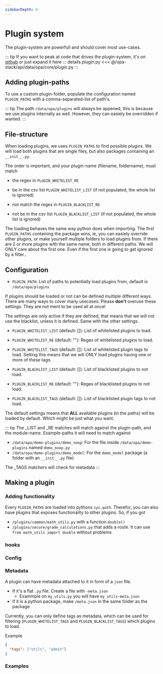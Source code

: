 ```yaml
---
sidebarDepth: 4
---
```


# Plugin system

The plugin-system are powerfull and should cover most use-cases.

::: tip
If you want to peak at code that drives the plugin-system, it's on [github](https://github.com/opa-stack/opa-stack/blob/master/api/data/opa/core/plugin.py) or just expand it here
::: details plugin.py
<<< @/opa-stack/api/data/opa/core/plugin.py
:::

## Adding plugin-paths

To use a custom plugin-folder, populate the configuration named `PLUGIN_PATHS` with a comma-separated-list of path's.

::: tip
The path `/data/opa/plugins` will always be appened, this is because we use plugins internally as well. However, they can easiely be overridden if wanted.
:::

## File-structure

When loading plugins, we uses `PLUGIN_PATHS` to find possible plugins. We will load both plugins that are single files, but also packages containing an `__init__.py`.

The order is important, and your plugin-name (filename, foldername), must match
* the regex in `PLUGIN_WHITELIST_RE`
* be in the csv list `PLUGIN_WHITELIST_LIST` (if not populated, the whole list is ignored)

* not match the regex in `PLUGIN_BLACKLIST_RE`
* not be in the csv list `PLUGIN_BLACKLIST_LIST` (if not populated, the whole list is ignored)

The loading behaves the same way python does when importing. The first `PLUGIN_PATHS` containing the package wins, ie, you can easiely override other plugins, or make yourself multiple folders to load plugins from. If there are 2 or more plugins with the same name, both in different paths.
We will ONLY care about the first one. Even if the first one is going to get ignored by a filter..

## Configuration

* `PLUGIN_PATH`: List of paths to potentially load plugins from, default is `/data/opa/plugins`

If plugins should be loaded or not can be defined multiple different ways. There are many ways to cover many usecases.
Please **don't** overuse these settings. They are not ment to be used all at once!

The settings are only active if they are defined, that means that we will not use the blacklist, unless it is defined.
Same with the other settings.

* `PLUGIN_WHITELIST_LIST` (default: []): List of whitelisted plugins to load.
* `PLUGIN_WHITELIST_RE` (default: ""): Regex of whitelisted plugins to load. 
* `PLUGIN_WHITELIST_TAGS` (default: []): List of whitelisted plugin tags to load. Setting this means that we will ONLY load plugins having one or more of these tags.

* `PLUGIN_BLACKLIST_LIST` (default: []): List of blacklisted plugins to not load.
* `PLUGIN_BLACKLIST_RE` (default: ""): Regex of blacklisted plugins to not load. 
* `PLUGIN_BLACKLIST_TAGS` (default: []): List of blacklisted plugin tags to not load.

The default settings means that **ALL** available plugins (in the paths) will be loaded by default. Which might be just what you want.

::: tip
The _LIST and _RE matches will match against the plugin-path, and the module-name. Example-paths it will need to match against
  * `/data/opa/demo-plugins/demo_noop`: For the file inside `/data/opa/demo-plugins` named `demo_noop.py`
  * `/data/opa/demo-plugins/demo_model`: For the `demo_model` package (a folder with an `__init__.py` file)

The _TAGS matchers will check for metadata
:::

## Making a plugin

### Adding functionality

Every `PLUGIN_PATHS` are loaded into pythons `sys.path`. Therefor, you can also have plugins that exposes functionality to other plugins.
So, if you got

* `/plugins/common/math_utils.py` with a function `double()`
* `/plugins/secure/grade_calculations.py` that adds a route. It can use `from math_utils import double` without problems

### hooks

### Config

### Metadata

A plugin can have metadata attached to it in form of a `json` file.
* If it's a flat `.py` file. Create a file with `-meta.json`
  * Exammple on `my_utils.py` you will have `my_utils-meta.json`
* If it is a python package, make `/meta.json` in the same folder as the package.

Currently, you can only define tags as metadata, which can be used for filtering (`PLUGIN_WHITELIST_TAGS` and `PLUGIN_BLACKLIST_TAGS`) which plugins to load.

Example

```json
{
  "tags": ["utils", "admin"]
}
```

### Examples